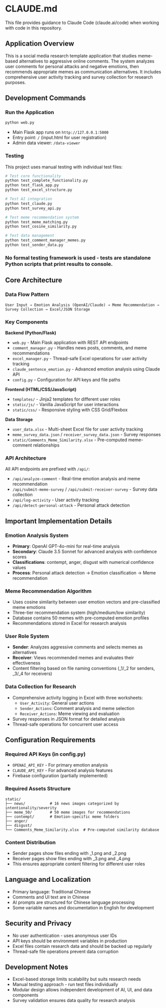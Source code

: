 # CLAUDE.md

This file provides guidance to Claude Code (claude.ai/code) when working with code in this repository.

## Application Overview

This is a social media research template application that studies meme-based alternatives to aggressive online comments. The system analyzes user comments for personal attacks and negative emotions, then recommends appropriate memes as communication alternatives. It includes comprehensive user activity tracking and survey collection for research purposes.

## Development Commands

### Run the Application
```bash
python web.py
```
- Main Flask app runs on `http://127.0.0.1:5000`
- Entry point: `/` (input.html for user registration)
- Admin data viewer: `/data-viewer`

### Testing
This project uses manual testing with individual test files:
```bash
# Test core functionality
python test_complete_functionality.py
python test_flask_app.py
python test_excel_structure.py

# Test AI integration
python test_claude.py
python test_survey_api.py

# Test meme recommendation system
python test_meme_matching.py
python test_cosine_similarity.py

# Test data management
python test_comment_manager_memes.py
python test_sender_data.py
```

### No formal testing framework is used - tests are standalone Python scripts that print results to console.

## Core Architecture

### Data Flow Pattern
```
User Input → Emotion Analysis (OpenAI/Claude) → Meme Recommendation → Survey Collection → Excel/JSON Storage
```

### Key Components

**Backend (Python/Flask)**
- `web.py` - Main Flask application with REST API endpoints
- `comment_manager.py` - Handles news posts, comments, and meme recommendations
- `excel_manager.py` - Thread-safe Excel operations for user activity tracking
- `claude_sentence_emotion.py` - Advanced emotion analysis using Claude API
- `config.py` - Configuration for API keys and file paths

**Frontend (HTML/CSS/JavaScript)**
- `templates/` - Jinja2 templates for different user roles
- `static/js/` - Vanilla JavaScript for user interactions
- `static/css/` - Responsive styling with CSS Grid/Flexbox

**Data Storage**
- `user_data.xlsx` - Multi-sheet Excel file for user activity tracking
- `meme_survey_data.json` / `receiver_survey_data.json` - Survey responses
- `static/Comments_Meme_Similarity.xlsx` - Pre-computed meme-comment relationships

### API Architecture

All API endpoints are prefixed with `/api/`:
- `/api/analyze-comment` - Real-time emotion analysis and meme recommendation
- `/api/submit-meme-survey` / `/api/submit-receiver-survey` - Survey data collection
- `/api/log-activity` - User activity tracking
- `/api/detect-personal-attack` - Personal attack detection

## Important Implementation Details

### Emotion Analysis System
- **Primary**: OpenAI GPT-4o-mini for real-time analysis
- **Secondary**: Claude 3.5 Sonnet for advanced analysis with confidence scores
- **Classifications**: contempt, anger, disgust with numerical confidence values
- **Process**: Personal attack detection → Emotion classification → Meme recommendation

### Meme Recommendation Algorithm
- Uses cosine similarity between user emotion vectors and pre-classified meme emotions
- Three-tier recommendation system (high/medium/low similarity)
- Database contains 50 memes with pre-computed emotion profiles
- Recommendations stored in Excel for research analysis

### User Role System
- **Sender**: Analyzes aggressive comments and selects memes as alternatives
- **Receiver**: Views recommended memes and evaluates their effectiveness
- Content filtering based on file naming conventions (_1/_2 for senders, _3/_4 for receivers)

### Data Collection for Research
- Comprehensive activity logging in Excel with three worksheets:
  - `User_Activity`: General user actions
  - `Sender_Actions`: Comment analysis and meme selection
  - `Receiver_Actions`: Meme viewing and evaluation
- Survey responses in JSON format for detailed analysis
- Thread-safe operations for concurrent user access

## Configuration Requirements

### Required API Keys (in config.py)
- `OPENAI_API_KEY` - For primary emotion analysis
- `CLAUDE_API_KEY` - For advanced analysis features
- Firebase configuration (partially implemented)

### Required Assets Structure
```
static/
├── news/           # 16 news images categorized by intentionality/severity
├── meme_50/        # 50 meme images for recommendations
├── contempt/       # Emotion-specific meme folders
├── anger/
├── disgust/
└── Comments_Meme_Similarity.xlsx  # Pre-computed similarity database
```

### Content Distribution
- Sender pages show files ending with _1.png and _2.png
- Receiver pages show files ending with _3.png and _4.png
- This ensures appropriate content filtering for different user roles

## Language and Localization
- Primary language: Traditional Chinese
- Comments and UI text are in Chinese
- AI prompts are structured for Chinese language processing
- Some variable names and documentation in English for development

## Security and Privacy
- No user authentication - uses anonymous user IDs
- API keys should be environment variables in production
- Excel files contain research data and should be backed up regularly
- Thread-safe file operations prevent data corruption

## Development Notes
- Excel-based storage limits scalability but suits research needs
- Manual testing approach - run test files individually
- Modular design allows independent development of AI, UI, and data components
- Survey validation ensures data quality for research analysis